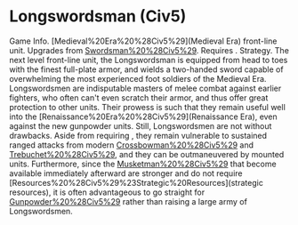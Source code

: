 # Longswordsman (Civ5)

Game Info.
[Medieval%20Era%20%28Civ5%29](Medieval Era) front-line unit. Upgrades from [Swordsman%20%28Civ5%29](Swordsman). Requires .
Strategy.
﻿The next level front-line unit, the Longswordsman is equipped from head to toes with the finest full-plate armor, and wields a two-handed sword capable of overwhelming the most experienced foot soldiers of the Medieval Era. Longswordsmen are indisputable masters of melee combat against earlier fighters, who often can't even scratch their armor, and thus offer great protection to other units. Their prowess is such that they remain useful well into the [Renaissance%20Era%20%28Civ5%29](Renaissance Era), even against the new gunpowder units. 
﻿Still, Longswordsmen are not without drawbacks. Aside from requiring , they remain vulnerable to sustained ranged attacks from modern [Crossbowman%20%28Civ5%29](Crossbowmen) and [Trebuchet%20%28Civ5%29](Trebuchets), and they can be outmaneuvered by mounted units. Furthermore, since the [Musketman%20%28Civ5%29](Musketmen) that become available immediately afterward are stronger and do not require [Resources%20%28Civ5%29%23Strategic%20Resources](strategic resources), it is often advantageous to go straight for [Gunpowder%20%28Civ5%29](Gunpowder) rather than raising a large army of Longswordsmen.